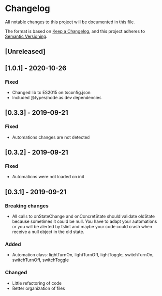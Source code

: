# Changelog
All notable changes to this project will be documented in this file.

The format is based on [Keep a Changelog](https://keepachangelog.com/en/1.0.0/),
and this project adheres to [Semantic Versioning](https://semver.org/spec/v2.0.0.html).

## [Unreleased]

## [1.0.1] - 2020-10-26

### Fixed
 - Changed lib to ES2015 on tsconfig.json
 - Included @types/node as dev dependencies

## [0.3.3] - 2019-09-21

### Fixed
 - Automations changes are not detected

## [0.3.2] - 2019-09-21

### Fixed
 - Automations were not loaded on init

## [0.3.1] - 2019-09-21
### Breaking changes
 - All calls to onStateChange and onConcretState should validate oldState because sometimes it could be null. You have to adapt your automations or you will be alerted by tslint and maybe your code could crash when receive a null object in the old state.

### Added
 - Automation class: lightTurnOn, lightTurnOff, lightToggle, switchTurnOn, switchTurnOff, switchToggle

### Changed
 - Little refactoring of code
 - Better organization of files

